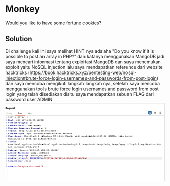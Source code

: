 # Monkey
Would you like to have some fortune cookies?

## Solution
Di challenge kali ini saya melihat HINT nya adalaha "Do you know if it is possible to post an array in PHP?" dan katanya menggunakan MangoDB jadi saya mencari informasi tentang exploitasi MangoDB dan saya menemukan exploit yaitu NoSQL injection lalu saya mendapatkan reference dari website hacktricks (https://book.hacktricks.xyz/pentesting-web/nosql-injection#brute-force-login-usernames-and-passwords-from-post-login) dan saya mencoba mengikuti langkah langkah nya, setelah saya mencoba menggunakan tools brute force login usernames and password from post login yang telah disediakan disitu saya mendapatkan sebuah FLAG dari password user ADMIN
![Screenshot from 2023-06-14 02-02-23](https://raw.githubusercontent.com/ilmndwntr/ForestyHC-CTF-WRITEUP/main/Web%20Exploitation/Fortune%20Cookies/before.png)
